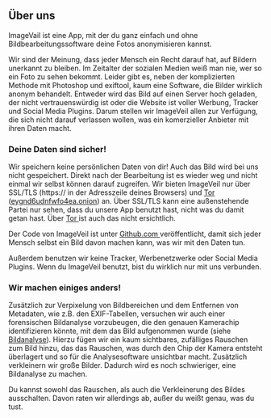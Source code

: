 ## Über uns
ImageVail ist eine App, mit der du ganz einfach und ohne Bildbearbeitungssoftware deine Fotos anonymisieren kannst.

Wir sind der Meinung, dass jeder Mensch ein Recht darauf hat, auf Bildern unerkannt zu bleiben. Im Zeitalter der sozialen Medien weiß man nie, wer so ein Foto zu sehen bekommt. Leider gibt es, neben der komplizierten Methode mit Photoshop und exiftool, kaum eine Software, die Bilder wirklich anonym behandelt. Entweder wird das Bild auf einen Server hoch geladen, der nicht vertrauenswürdig ist oder die Website ist voller Werbung, Tracker und Social Media Plugins. Darum stellen wir ImageVeil allen zur Verfügung, die sich nicht darauf verlassen wollen, was ein komerzieller Anbieter mit ihren Daten macht.

### Deine Daten sind sicher!
Wir speichern keine persönlichen Daten von dir! Auch das Bild wird bei uns nicht gespeichert. Direkt nach der Bearbeitung ist es wieder weg und nicht einmal wir selbst können darauf zugreifen. Wir bieten ImageVeil nur über SSL/TLS (https:// in der Adresszeile deines Browsers) und [Tor <i class="fas fa-external-link-alt"></i>](https://www.torproject.org) ([eygnd6udnfwfo4ea.onion](http://eygnd6udnfwfo4ea.onion)) an. Über SSL/TLS kann eine außenstehende Partei nur sehen, dass du unsere App benutzt hast, nicht was du damit getan hast. Über [Tor <i class="fas fa-external-link-alt"></i>](https://www.torproject.org) ist auch das nicht ersichtlich.

Der Code von ImageVeil ist unter [Github.com <i class="fab fa-github"></i>](https://github.com/zoku/image-veil) veröffentlicht, damit sich jeder Mensch selbst ein Bild davon machen kann, was wir mit den Daten tun.

Außerdem benutzen wir keine Tracker, Werbenetzwerke oder Social Media Plugins. Wenn du ImageVeil benutzt, bist du wirklich nur mit uns verbunden.

### Wir machen einiges anders!
Zusätzlich zur Verpixelung von Bildbereichen und dem Entfernen von Metadaten, wie z.B. den EXIF-Tabellen, versuchen wir auch einer forensischen Bildanalyse vorzubeugen, die den genauen Kamerachip identifizieren könnte, mit dem das Bild aufgenommen wurde (siehe [Bildanalyse](bildanalyse?l=de)). Hierzu fügen wir ein kaum sichtbares, zufälliges Rauschen zum Bild hinzu, das das Rauschen, was durch den Chip der Kamera entsteht überlagert und so für die Analysesoftware unsichtbar macht. Zusätzlich verkleinern wir große Bilder. Dadurch wird es noch schwieriger, eine Bildanalyse zu machen.

Du kannst sowohl das Rauschen, als auch die Verkleinerung des Bildes ausschalten. Davon raten wir allerdings ab, außer du weißt genau, was du tust.